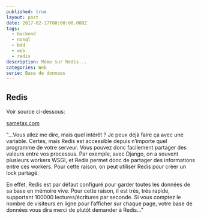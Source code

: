 ```yaml
---
published: true
layout: post
date: 2017-02-17T00:00:00.000Z
tags:
  - backend
  - nosql
  - bdd
  - web
  - redis
description: Mémo sur Redis...
categories: Web
serie: Base de donnees
---
```


## Redis

Voir source ci-dessous:

[sametax.com](http://sametmax.com/redis-pourquoi-et-comment/)

"...Vous allez me dire, mais quel intérêt ? Je peux déjà faire ça avec une variable. Certes, mais Redis est accessible depuis n’importe quel programme de votre serveur. Vous pouvez donc facilement partager des valeurs entre vos processus. Par exemple, avec Django, on a souvent plusieurs workers WSGI, et Redis permet donc de partager des informations entre ces workers. Pour cette raison, on peut utiliser Redis pour créer un lock partagé.

En effet, Redis est par défaut configuré pour garder toutes les données de sa base en mémoire vive. Pour cette raison, il est très, très rapide, supportant 100000 lectures/écritures par seconde. Si vous comptez le nombre de visiteurs en ligne pour l’afficher sur chaque page, votre base de données vous dira merci de plutôt demander à Redis..."

